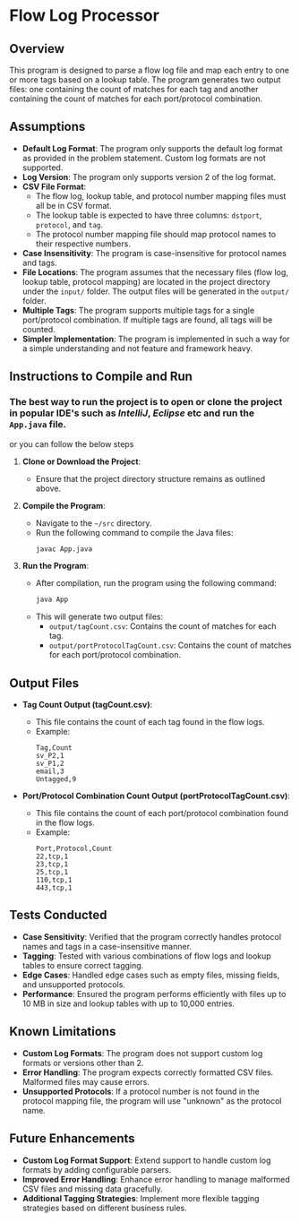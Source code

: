 # Flow Log Processor

## Overview
This program is designed to parse a flow log file and map each entry to one or more tags based on a lookup table. The program generates two output files: one containing the count of matches for each tag and another containing the count of matches for each port/protocol combination.

## Assumptions
- **Default Log Format**: The program only supports the default log format as provided in the problem statement. Custom log formats are not supported.
- **Log Version**: The program only supports version 2 of the log format.
- **CSV File Format**:
  - The flow log, lookup table, and protocol number mapping files must all be in CSV format.
  - The lookup table is expected to have three columns: `dstport`, `protocol`, and `tag`.
  - The protocol number mapping file should map protocol names to their respective numbers.
- **Case Insensitivity**: The program is case-insensitive for protocol names and tags.
- **File Locations**: The program assumes that the necessary files (flow log, lookup table, protocol mapping) are located in the project directory under the `input/` folder. The output files will be generated in the `output/` folder.
- **Multiple Tags**: The program supports multiple tags for a single port/protocol combination. If multiple tags are found, all tags will be counted.
- **Simpler Implementation**: The program is implemented in such a way for a simple understanding and not feature and framework heavy. 


## Instructions to Compile and Run

### The best way to run the project is to open or clone the project in popular IDE's such as *IntelliJ*, *Eclipse* etc and run the `App.java` file.

or you can follow the below steps

1. **Clone or Download the Project**:
   - Ensure that the project directory structure remains as outlined above.

2. **Compile the Program**:
   - Navigate to the `~/src` directory.
   - Run the following command to compile the Java files:
     ```sh
     javac App.java
     ```

3. **Run the Program**:
   - After compilation, run the program using the following command:
     ```sh
     java App
     ```
   - This will generate two output files:
     - `output/tagCount.csv`: Contains the count of matches for each tag.
     - `output/portProtocolTagCount.csv`: Contains the count of matches for each port/protocol combination.

## Output Files

- **Tag Count Output (tagCount.csv)**:
  - This file contains the count of each tag found in the flow logs.
  - Example:
    ```
    Tag,Count
    sv_P2,1
    sv_P1,2
    email,3
    Untagged,9
    ```

- **Port/Protocol Combination Count Output (portProtocolTagCount.csv)**:
  - This file contains the count of each port/protocol combination found in the flow logs.
  - Example:
    ```
    Port,Protocol,Count
    22,tcp,1
    23,tcp,1
    25,tcp,1
    110,tcp,1
    443,tcp,1
    ```

## Tests Conducted

- **Case Sensitivity**: Verified that the program correctly handles protocol names and tags in a case-insensitive manner.
- **Tagging**: Tested with various combinations of flow logs and lookup tables to ensure correct tagging.
- **Edge Cases**: Handled edge cases such as empty files, missing fields, and unsupported protocols.
- **Performance**: Ensured the program performs efficiently with files up to 10 MB in size and lookup tables with up to 10,000 entries.

## Known Limitations

- **Custom Log Formats**: The program does not support custom log formats or versions other than 2.
- **Error Handling**: The program expects correctly formatted CSV files. Malformed files may cause errors.
- **Unsupported Protocols**: If a protocol number is not found in the protocol mapping file, the program will use "unknown" as the protocol name.

## Future Enhancements

- **Custom Log Format Support**: Extend support to handle custom log formats by adding configurable parsers.
- **Improved Error Handling**: Enhance error handling to manage malformed CSV files and missing data gracefully.
- **Additional Tagging Strategies**: Implement more flexible tagging strategies based on different business rules.

